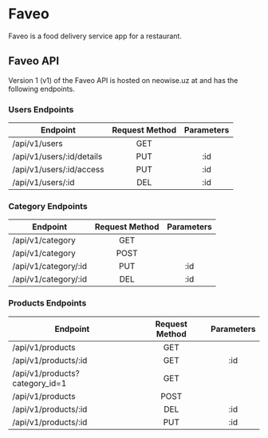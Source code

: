 # Faveo

Faveo is a food delivery service app for a restaurant.

## Faveo API

Version 1 (v1) of the Faveo API is hosted on neowise.uz at and has the following endpoints.

### Users Endpoints

| Endpoint                 | Request Method | Parameters  |
| ------------------------ |:--------------:| :----------:|
| /api/v1/users            | GET            |             |
| /api/v1/users/:id/details| PUT            | :id         |
| /api/v1/users/:id/access | PUT            | :id         |
| /api/v1/users/:id        | DEL            | :id         |


### Category Endpoints

| Endpoint                 | Request Method | Parameters  |
| ------------------------ |:--------------:| :----------:|
| /api/v1/category         | GET            |             |
| /api/v1/category         | POST           |             |
| /api/v1/category/:id     | PUT            | :id         |
| /api/v1/category/:id     | DEL            | :id         |


### Products Endpoints

| Endpoint             | Request Method | Parameters  |
| -------------------- |:--------------:| :----------:|
| /api/v1/products     | GET            |             |
| /api/v1/products/:id | GET            | :id         |
| /api/v1/products?category_id=1        | GET            |             |
| /api/v1/products     | POST           |             |
| /api/v1/products/:id | DEL            |    :id      |
| /api/v1/products/:id | PUT            |    :id      |
